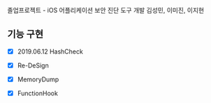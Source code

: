 졸업프로젝트 - iOS 어플리케이션 보안 진단 도구 개발
김성민, 이미진, 이지현

## 기능 구현
- [x] 2019.06.12 HashCheck
- [x] Re-DeSign
- [x] MemoryDump
- [x] FunctionHook


